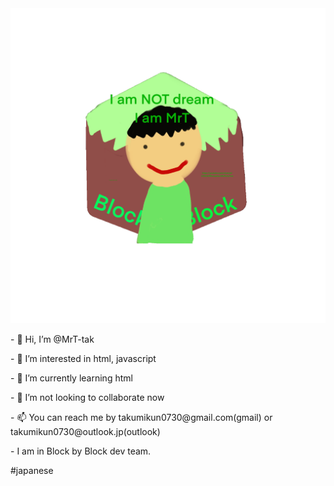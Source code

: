<div class="center"><img src="img.gif"></div>
<p>
<p> - 👋 Hi, I’m @MrT-tak</p>
<p> - 👀 I’m interested in html, javascript</p>
<p> - 🌱 I’m currently learning html</p>
<p> - 💞️ I’m not looking to collaborate now</p>
<p> - 📫 You can reach me by <a herf="mailto:takumikun0730@gmail.com" alt="my gmail">takumikun0730@gmail.com(gmail)</a> or <a herf="mailto:takumikun0730@outlook.jp" alt="my outlook">takumikun0730@outlook.jp(outlook)</a>
<p> - I am in <a herf="https://github.com/Block-by-Block-dev-team">Block by Block dev team.</a></p>
</p>
#japanese
<!---
MrT-tak/MrT-tak is a ✨ special ✨ repository because its `README.md` (this file) appears on your GitHub profile.
You can click the Preview link to take a look at your changes.
--->
